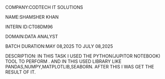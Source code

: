 COMPANY:CODTECH IT SOLUTIONS

NAME:SHAMSHER KHAN

INTERN ID:CT08DM96

DOMAIN:DATA ANALYST

BATCH DURATION:MAY 08,2025 TO JULY 08,2025

DESCRIPTION: IN THIS TASK I USED THE PYTHON(JUPITOR NOTEBOOK) TOOL TO PERFORM . AND IN THIS USED LIBRARY LIKE PANDAS,NUMPY,MATPLOTLIB,SEABORN. AFTER THIS I WAS GET THE RESULT OF IT.
